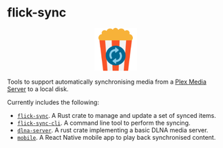 # flick-sync

<p align="center">
  <img width="100" height="100" src="logo/logo.svg">
</p>

Tools to support automatically synchronising media from a [Plex Media Server](https://www.plex.tv/) to a local disk.

Currently includes the following:

* [`flick-sync`](packages/flick-sync). A Rust crate to manage and update a set of synced items.
* [`flick-sync-cli`](packages/cli). A command line tool to perform the syncing.
* [`dlna-server`](packages/dlna-server). A rust crate implementing a basic DLNA media server.
* [`mobile`](packages/mobile). A React Native mobile app to play back synchronised content.
